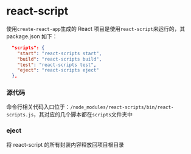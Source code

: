 # react-script

使用`create-react-app`生成的 React 项目是使用`react-script`来运行的，其 package.json 如下：

```json
  "scripts": {
    "start": "react-scripts start",
    "build": "react-scripts build",
    "test": "react-scripts test",
    "eject": "react-scripts eject"
  },
```

### 源代码

命令行相关代码入口位于：`/node_modules/react-scripts/bin/react-scripts.js`，其对应的几个脚本都在`scripts`文件夹中

### eject

将 react-script 的所有封装内容释放回项目根目录
